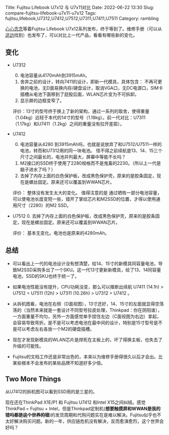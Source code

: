 Title: Fujitsu Lifebook U7x12 与 U7x11对比
Date: 2022-06-22 13:30
Slug: compare-fujitsu-lifebook-u7x11-u7x12
Tags: fujitsu,lifebook,U7312,U7412,U7512,U7311,U7411,U7511
Category: rambling

[心心念念]({filename}/rambling/rambling-about-picking-thinkpad.md)等着Fujitsu Lifebook U7x12系列发布，终于等到了。维修手册（可以从[这边](https://support.ts.fujitsu.com/)找到）也发布了，可以对比上一代产品，看看有哪些新的变化。

## 变化

* U7312

    0. 电池容量从4170mAh到3915mAh。
    1. 舍弃之前的设计，转向7411的设计，即新一代模具，具体包含： 不再可更换的电池，无D面易换内存/硬盘设计，取消VGA口，无DC电源口，SIM卡插槽从电池下面移到了屁股后面，WLAN芯片变为不可拆卸。
    2. 显示屏的边框变窄了。

    评价：13寸的型号终于换上了新的架构，通过一系列的取舍，使得重量（1.04kg）远轻于本代的14寸的型号（1.18kg）。前一代对比：U7311（1.17kg）和U7411（1.2kg）之间的重量没有拉开差距）。


* U7412

    0. 电池容量从4280 到3915mAh吗，也就是说放弃了和U7512/U7511一样的电池，转而和U7312用的同一块电池。 怪不得之前续航是13、14、15三个尺寸之间最长的，电池并列最大，屏幕中等能不长吗？
    1. M2接口的SSD终于使用了2280规格而不是鬼畜的2230。（所以上一代是脑子进水了吗？）
    2. 去掉了内存上面的白色保护板，改成黑色保护壳，原来的是胶条固定，现在是螺丝固定。原来还可以覆盖到WWAN芯片。

    评价： 整体没有发生太大的变化。 值得注意的是 通过牺牲一部分电池容量，可以使电池长度变短一些，错开了掌纹芯片和M2SSD的位置，才得以使用通用尺寸（2280）的M2 SSD。

* U7512
    0. 去掉了内存上面的白色保护板，改成黑色保护壳，原来的是胶条固定，现在是螺丝固定。原来还可以覆盖到WWAN芯片。

    评价： 基本无变化。电池也是原来的4280mAh。

## 总结

* 可以看出上一代的电池设计没有想清楚，给14、15寸的新模具同容量电池，导致M2SSD采购多出了一个SKU。这一代13寸更新新模具，给了13、14同容量电池，SSD的SKU也终于统一了。

* 如果电池性能没有提升，CPU功耗没变，那么可以推断出续航 U7411 (14.1h) > U7512 = U7511 (12h) > U7311 (10.26h) > U7312 > U7412 。

* 从拆机图看，电池在右侧（D面视图），13寸还好，14、15寸的左面就显得空荡荡的（当然本来就是一套设计不同型号拉皮处理，Thinkpad：你在阴阳谁），一方面重量不均匀，另外一方面感觉单手捏住左边（C面视图为右边）拿起，会容易导致弯折。是不是可以考虑电池在最中间的设计，特别是15寸型号是不是可以考虑左右各放一个M2的硬盘插槽。

* 现在才发现新模具的WLAN芯片是焊死在主板上的，坏了得换主板，也失去了升级的可能性。

* Fujitsu的文档工作还是非常出色的，本来以为维修手册得很久以后才会出。比某些根本不会发布的某些品牌不知道好多少倍。

## Two More Things

从U7412的拆机图可以看到SSD用的是三星的。

现在还在ThinkPad X1E/P1 和 Fujitsu U7412 和Intel X15之间纠结。感觉ThinkPad =  Fujitsu + Intel，但是Thinkpad定制机(**想要触摸屏和WWAN是我的错吗<del>都是这个世界的错</del>**)的发货周期和代购问题实在是难以解决。Fujitsu似乎也不太好解决购买问题。新的一年，供应链危机没有解决，反而愈演愈烈，这个世界会好吗？

